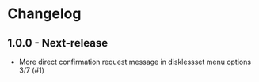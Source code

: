 # Changelog

## 1.0.0 - Next-release

  - More direct confirmation request message in disklessset menu options 3/7 (#1)
